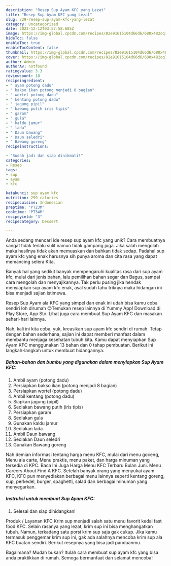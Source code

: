 ```yaml
---
description: "Resep Sup Ayam KFC yang Lezat"
title: "Resep Sup Ayam KFC yang Lezat"
slug: 729-resep-sup-ayam-kfc-yang-lezat
category: Uncategorized
date: 2022-12-12T03:57:58.685Z
image: https://img-global.cpcdn.com/recipes/82e91615104d66d6/680x482cq70/sup-ayam-kfc-foto-resep-utama.jpg
hideToc: false
enableToc: true
enableTocContent: false
thumbnail: https://img-global.cpcdn.com/recipes/82e91615104d66d6/680x482cq70/sup-ayam-kfc-foto-resep-utama.jpg
cover: https://img-global.cpcdn.com/recipes/82e91615104d66d6/680x482cq70/sup-ayam-kfc-foto-resep-utama.jpg
author: Admin
authorAv: notfound
ratingvalue: 3.3
reviewcount: 18
recipeingredient:
- " ayam potong dadu"
- " bakso ikan potong menjadi 8 bagian"
- " wortel potong dadu"
- " kentang potong dadu"
- " jagung pipil"
- " bawang putih iris tipis"
- " garam"
- " gula"
- " kaldu jamur"
- " lada"
- " Daun bawang"
- " Daun seledri"
- " Bawang goreng"
recipeinstructions:

- "Sudah jadi dan siap dinikmati!"
categories:
- Resep
tags:
- sup
- ayam
- kfc

katakunci: sup ayam kfc 
nutrition: 299 calories
recipecuisine: Indonesian
preptime: "PT23M"
cooktime: "PT34M"
recipeyield: "3"
recipecategory: Dessert

---
```





Anda sedang mencari ide resep sup ayam kfc yang unik? Cara membuatnya sangat tidak terlalu sulit namun tidak gampang juga. Jika salah mengolah maka hasilnya tidak akan memuaskan dan bahkan tidak sedap. Padahal sup ayam kfc yang enak harusnya sih punya aroma dan cita rasa yang dapat memancing selera Kita.





Banyak hal yang sedikit banyak mempengaruhi kualitas rasa dari sup ayam kfc, mulai dari jenis bahan, lalu pemilihan bahan segar dan Bagus, sampai cara mengolah dan menyajikannya. Tak perlu pusing jika hendak menyiapkan sup ayam kfc enak,      asal sudah tahu triknya maka hidangan ini bisa menjadi sajian istimewa.














Resep Sup Ayam ala KFC yang simpel dan enak ini udah bisa kamu coba sendiri loh dirumah 😍Temukan resep lainnya di Yummy App! Download di Play Store, App Sto. Lihat juga cara membuat Sup Ayam KFC dan masakan sehari-hari lainnya.






Nah, kali ini kita coba, yuk, kreasikan sup ayam kfc sendiri di rumah. Tetap dengan bahan sederhana, sajian ini dapat memberi manfaat dalam membantu menjaga kesehatan tubuh kita. Kamu dapat menyiapkan Sup Ayam KFC menggunakan 13 bahan dan 0 tahap pembuatan. Berikut ini langkah-langkah untuk membuat hidangannya.

<!--inarticleads1-->

##### Bahan-bahan dan bumbu yang digunakan dalam menyiapkan Sup Ayam KFC:

1. Ambil  ayam (potong dadu)
1. Persiapkan  bakso ikan (potong menjadi 8 bagian)
1. Persiapkan  wortel (potong dadu)
1. Ambil  kentang (potong dadu)
1. Siapkan  jagung (pipil)
1. Sediakan  bawang putih (iris tipis)
1. Persiapkan  garam
1. Sediakan  gula
1. Gunakan  kaldu jamur
1. Sediakan  lada
1. Ambil  Daun bawang
1. Sediakan  Daun seledri
1. Gunakan  Bawang goreng


Nah demian informasi tentang harga menu KFC, mulai dari menu goceng, Menu ala carte, Menu praktis, menu paket, dan harga minuman yang tersedia di KPC. Baca Ini Juga Harga Menu KFC Terbaru Bulan Juni. Menu Careers About Find A KFC. Setelah banyak orang yang menyukai ayam KFC, KFC pun menyediakan berbagai menu lainnya seperti kentang goreng, sup, perkedel, burger, spaghetti, salad dan berbagai minuman yang menyegarkan. 

<!--inarticleads2-->

##### Instruksi untuk membuat Sup Ayam KFC:


1. Selesai dan siap dihidangkan!

Produk / Layanan KFC Krim sup menjadi salah satu menu favorit kedai fast food KFC. Selain rasanya yang lezat, krim sup ini bisa menghangatkan tubuh. Namun, terkadang satu porsi krim sup saja gak cukup. Jika kamu termasuk penggemar krim sup ini, gak ada salahnya mencoba krim sup ala KFC buatan sendiri. Berikut resepnya yang bisa jadi panduanmu. 

Bagaimana? Mudah bukan? Itulah cara membuat sup ayam kfc yang bisa anda praktikkan di rumah. Semoga bermanfaat dan selamat mencoba!
